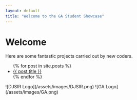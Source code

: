 ```yaml
---
layout: default
title: "Welcome to the GA Student Showcase"
---
```


# Welcome

Here are some fantastic projects carried out by new coders. 

<ul>
  {% for post in site.posts %}
    <li>
      <a href="{{ post.url | relative_url }}">{{ post.title }}</a>
    </li>
  {% endfor %}
</ul>

<div class="footer-container">
    ![DJSIR Logo](/assets/images/DJSIR.png)
    ![GA Logo](/assets/images/GA.png)
</div>